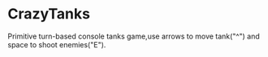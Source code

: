 # CrazyTanks
Primitive turn-based console tanks game,use arrows to move tank("^") and space to shoot enemies("E").
